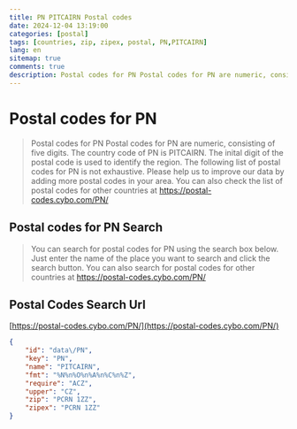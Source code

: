 ```yaml
---
title: PN PITCAIRN Postal codes 
date: 2024-12-04 13:19:00
categories: [postal]
tags: [countries, zip, zipex, postal, PN,PITCAIRN]
lang: en
sitemap: true
comments: true
description: Postal codes for PN Postal codes for PN are numeric, consisting of five digits. The country code of PN is PITCAIRN. The inital digit of the postal code is used to identify the region. The following list of postal codes for PN is not exhaustive. Please help us to improve our data by adding more postal codes in your area. You can also check the list of postal codes for other countries at https://postal-codes.cybo.com/PN/
---
```


# Postal codes for PN
> Postal codes for PN Postal codes for PN are numeric, consisting of five digits. The country code of PN is PITCAIRN. The inital digit of the postal code is used to identify the region. The following list of postal codes for PN is not exhaustive. Please help us to improve our data by adding more postal codes in your area. You can also check the list of postal codes for other countries at https://postal-codes.cybo.com/PN/

## Postal codes for PN Search 
> You can search for postal codes for PN using the search box below. Just enter the name of the place you want to search and click the search button. You can also search for postal codes for other countries at https://postal-codes.cybo.com/PN/

## Postal Codes Search Url

[https://postal-codes.cybo.com/PN/](https://postal-codes.cybo.com/PN/)
```json
{
    "id": "data\/PN",
    "key": "PN",
    "name": "PITCAIRN",
    "fmt": "%N%n%O%n%A%n%C%n%Z",
    "require": "ACZ",
    "upper": "CZ",
    "zip": "PCRN 1ZZ",
    "zipex": "PCRN 1ZZ"
}
```
